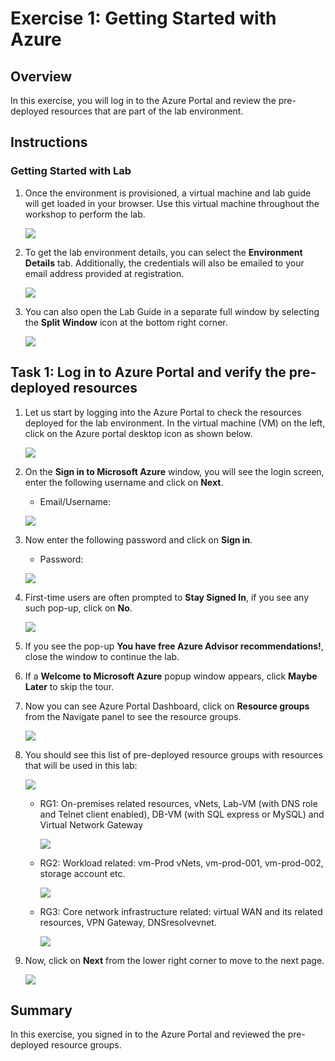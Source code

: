 
# Exercise 1: Getting Started with Azure 

## Overview

In this exercise, you will log in to the Azure Portal and review the pre-deployed resources that are part of the lab environment.

## Instructions

### Getting Started with Lab

1. Once the environment is provisioned, a virtual machine and lab guide will get loaded in your browser. Use this virtual machine throughout the workshop to perform the lab.

    ![](./Media/158.png)

1. To get the lab environment details, you can select the **Environment Details** tab. Additionally, the credentials will also be emailed to your email address provided at registration.

    ![](./Media/159.png)
    
1. You can also open the Lab Guide in a separate full window by selecting the **Split Window** icon at the bottom right corner.

    ![](./Media/160.png) 

## Task 1: Log in to Azure Portal and verify the pre-deployed resources

1. Let us start by logging into the Azure Portal to check the resources deployed for the lab environment. In the virtual machine (VM) on the left, click on the Azure portal desktop icon as shown below.

   ![](./Media/161.png)
   
1. On the **Sign in to Microsoft Azure** window, you will see the login screen, enter the following username and click on **Next**.

   * Email/Username: <inject key="AzureAdUserEmail"></inject>

   ![](./Media/162.png)

1. Now enter the following password and click on **Sign in**. 

   * Password: <inject key="AzureAdUserPassword"></inject>
   
   ![](./Media/163.png)

1. First-time users are often prompted to **Stay Signed In**, if you see any such pop-up, click on **No**.

   ![](./Media/164.png)

1. If you see the pop-up **You have free Azure Advisor recommendations!**, close the window to continue the lab.

1. If a **Welcome to Microsoft Azure** popup window appears, click **Maybe Later** to skip the tour.

1. Now you can see Azure Portal Dashboard, click on **Resource groups** from the Navigate panel to see the resource groups.

   ![](../media/resourcegroup.png)

1. You should see this list of pre-deployed resource groups with resources that will be used in this lab:

     ![](./Media/01.png)

   - RG1: On-premises related resources, vNets, Lab-VM (with DNS role and Telnet client enabled), DB-VM (with SQL express or MySQL) and Virtual Network Gateway

      ![](./Media/02.png)

   - RG2: Workload related: vm-Prod vNets, vm-prod-001, vm-prod-002, storage account etc.

      ![](./Media/03.png)

   - RG3: Core network infrastructure related: virtual WAN and its related resources, VPN Gateway, DNSresolvevnet.

      ![](./Media/04.png)
    
1. Now, click on **Next** from the lower right corner to move to the next page.

   ![](./Media/166.png)

## Summary

In this exercise, you signed in to the Azure Portal and reviewed the pre-deployed resource groups.
